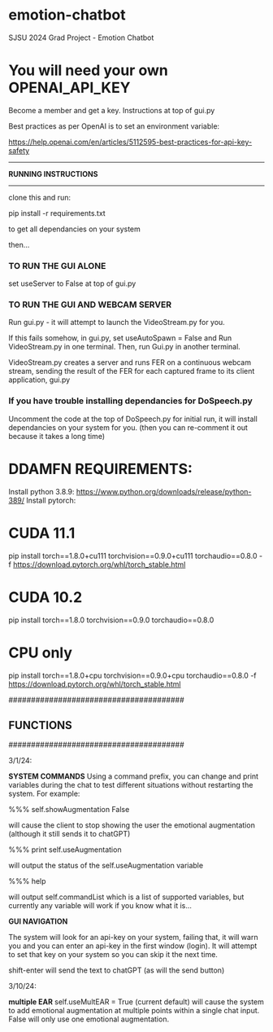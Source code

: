 # emotion-chatbot
SJSU 2024 Grad Project - Emotion Chatbot 

# You will need your own OPENAI_API_KEY
Become a member and get a key. Instructions at top of gui.py

Best practices as per OpenAI is to set an environment variable:

https://help.openai.com/en/articles/5112595-best-practices-for-api-key-safety

************************
**RUNNING INSTRUCTIONS**
************************
clone this and run:

pip install -r requirements.txt

to get all dependancies on your system

then...

### TO RUN THE GUI ALONE ####
set useServer to False at top of gui.py

### TO RUN THE GUI AND WEBCAM SERVER #####
Run gui.py - it will attempt to launch the VideoStream.py for you.

If this fails somehow, in gui.py, set useAutoSpawn = False and 
Run VideoStream.py in one terminal. Then, run Gui.py in another terminal.

VideoStream.py creates a server and runs FER on a continuous webcam stream, sending the result of the FER for each captured frame to its client application, gui.py

### If you have trouble installing dependancies for DoSpeech.py ###
Uncomment the code at the top of DoSpeech.py for initial run, it will 
install dependancies on your system for you. (then you can re-comment it out 
because it takes a long time)

# DDAMFN REQUIREMENTS:
Install python 3.8.9: https://www.python.org/downloads/release/python-389/ 
Install pytorch:

# CUDA 11.1
pip install torch==1.8.0+cu111 torchvision==0.9.0+cu111 torchaudio==0.8.0 -f https://download.pytorch.org/whl/torch_stable.html

# CUDA 10.2
pip install torch==1.8.0 torchvision==0.9.0 torchaudio==0.8.0

# CPU only
pip install torch==1.8.0+cpu torchvision==0.9.0+cpu torchaudio==0.8.0 -f https://download.pytorch.org/whl/torch_stable.html

#######################################
## FUNCTIONS
#######################################

3/1/24:

**SYSTEM COMMANDS**
Using a command prefix, you can change and print variables during the chat to test different situations without restarting the system. For example:

%%% self.showAugmentation False

will cause the client to stop showing the user the emotional augmentation (although it still sends it to chatGPT)

%%% print self.useAugmentation

will output the status of the self.useAugmentation variable

%%% help

will output self.commandList which is a list of supported variables, but currently any variable will work if you know what it is...

**GUI NAVIGATION**

The system will look for an api-key on your system, failing that, it will warn you and you can enter an api-key in the first window (login). It will attempt to set that key on your system so you can skip it the next time.

shift-enter will send the text to chatGPT (as will the send button)

3/10/24:

**multiple EAR**
self.useMultEAR = True (current default) will cause the system to add emotional augmentation at multiple points within a single chat input. False will only use one emotional augmentation.


